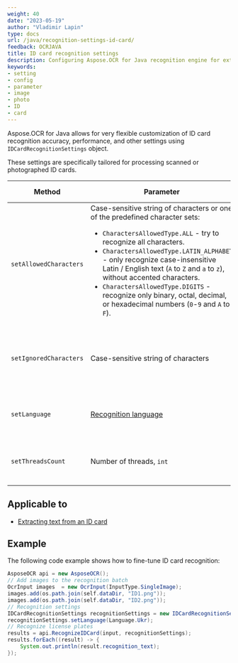```yaml
---
weight: 40
date: "2023-05-19"
author: "Vladimir Lapin"
type: docs
url: /java/recognition-settings-id-card/
feedback: OCRJAVA
title: ID card recognition settings
description: Configuring Aspose.OCR for Java recognition engine for extracting text from ID cards.
keywords:
- setting
- config
- parameter
- image
- photo
- ID
- card
---
```


Aspose.OCR for Java allows for very flexible customization of ID card recognition accuracy, performance, and other settings using `IDCardRecognitionSettings` object.

These settings are specifically tailored for processing scanned or photographed ID cards.

Method | Parameter | Default state | Description
------ | --------- | ------------- | -----------
`setAllowedCharacters` | Case-sensitive string of characters or one of the predefined character sets:<ul><li>`CharactersAllowedType.ALL` - try to recognize all characters.</li><li>`CharactersAllowedType.LATIN_ALPHABET` - only recognize case-insensitive Latin / English text (`A` to `Z` and `a` to `z`), without accented characters.</li><li>`CharactersAllowedType.DIGITS` - recognize only binary, octal, decimal, or hexadecimal numbers (`0`-`9` and `A` to `F`).</li></ul> | All characters from the [selected recognition language](/ocr/java/languages/). | The [whitelist](/ocr/java/characters-whitelist/#predefined-character-sets) of characters Aspose.OCR engine will look for.
`setIgnoredCharacters` | Case-sensitive string of characters | All characters are recognized | A [blacklist](/ocr/java/characters-blacklist/) of characters that are ignored during recognition.
`setLanguage` | [Recognition language](/ocr/java/languages/) | Extended Latin characters, including diacritics | Specify a [language](/ocr/java/languages/) for recognition.
`setThreadsCount` | Number of threads, `int` | Automatic | The number of [CPU threads](/ocr/java/multithreading/) used for recognition.

## Applicable to

- [Extracting text from an ID card](/ocr/java/recognition/id-card/)

## Example

The following code example shows how to fine-tune ID card recognition:

```java
AsposeOCR api = new AsposeOCR();
// Add images to the recognition batch
OcrInput images  = new OcrInput(InputType.SingleImage);
images.add(os.path.join(self.dataDir, "ID1.png"));
images.add(os.path.join(self.dataDir, "ID2.png"));
// Recognition settings
IDCardRecognitionSettings recognitionSettings = new IDCardRecognitionSettings();
recognitionSettings.setLanguage(Language.Ukr);
// Recognize license plates
results = api.RecognizeIDCard(input, recognitionSettings);
results.forEach((result) -> {
	System.out.println(result.recognition_text);
});
```
